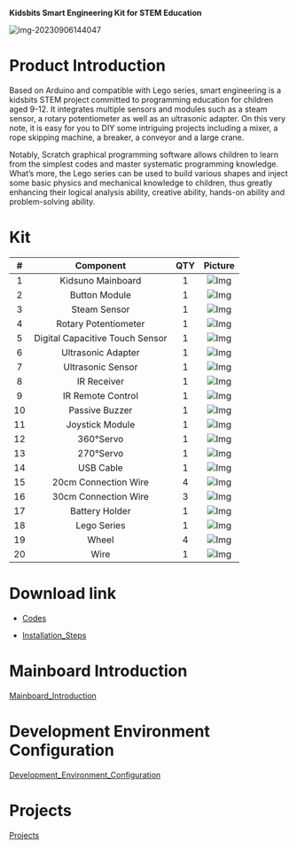 
**Kidsbits Smart Engineering Kit for STEM Education**

![img-20230906144047](media/img-20230906144047.jpg)

# Product Introduction

Based on Arduino and compatible with Lego series, smart engineering is a kidsbits STEM project committed to programming education for children aged 9-12. It integrates multiple sensors and modules such as a steam sensor, a rotary potentiometer as well as an ultrasonic adapter. On this very note, it is easy for you to DIY some intriguing projects including a mixer, a rope skipping machine, a breaker, a conveyor and a large crane.

Notably, Scratch graphical programming software allows children to learn from the simplest codes and master systematic programming knowledge. What’s more, the Lego series can be used to build various shapes and inject some basic physics and mechanical knowledge to children, thus greatly enhancing their logical analysis ability, creative ability, hands-on ability and problem-solving ability.



# Kit
| # | Component | QTY | Picture |
| :--: | :--: | :--: |:--: |
| 1 | Kidsuno Mainboard | 1 | ![Img](./media/kidsuno.png) |
| 2 | Button Module | 1 | ![Img](./media/button.png) |
| 3 | Steam Sensor | 1 | ![Img](./media/Steam.png) |
| 4 | Rotary Potentiometer |1 |![Img](./media/Rotary.png) |
| 5 | Digital Capacitive Touch Sensor | 1 |![Img](./media/Capacitive.png) |
| 6 | Ultrasonic Adapter | 1 |![Img](./media/Adapter.png) |
| 7 | Ultrasonic Sensor | 1 |![Img](./media/Ultrasonic.png) |
| 8 | IR Receiver | 1 |![Img](./media/Receiver.png) |
| 9 | IR Remote Control | 1 |![Img](./media/Remote.png) |
| 10 | Passive Buzzer | 1 |![Img](./media/Buzzer.png) |
| 11 | Joystick Module | 1 |![Img](./media/Joystick.png) |
| 12 | 360°Servo | 1 | ![Img](./media/360.png) |
| 13 | 270°Servo | 1 |![Img](./media/270.png) |
| 14 | USB Cable | 1 |![Img](./media/USB.png) |
| 15 | 20cm Connection Wire | 4 | ![Img](./media/20cm.png) |
| 16 | 30cm Connection Wire | 3 | ![Img](./media/30cm.png) |
| 17 | Battery Holder | 1 |![Img](./media/Battery.png) |
| 18 | Lego Series | 1 |![Img](./media/Lego.png)|
| 19 | Wheel | 4 |![Img](./media/Wheel.png)|
| 20 | Wire | 1 |![Img](./media/Wire.png)|

# Download link

- [Codes](Codes.zip)

- [Installation_Steps](Installation_Steps.zip)

# Mainboard Introduction

[Mainboard_Introduction](Mainboard_Introduction/kidsuno_Mainboard_Introduction.md)

# Development Environment Configuration

[Development_Environment_Configuration](Development_Environment_Configuration/KidsBlock_Development_Environment_Configuration.md)

# Projects

[Projects](Projects/3.Projects.md)




